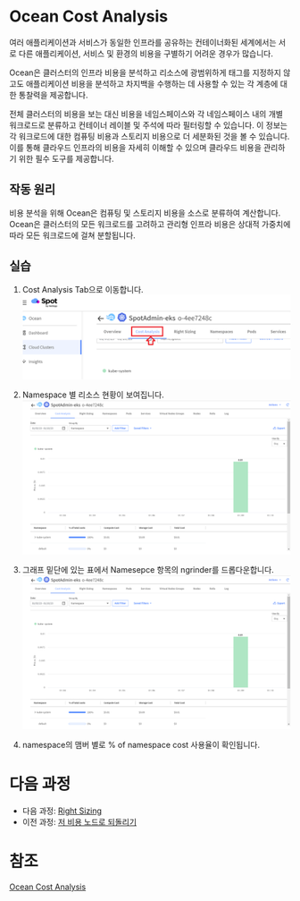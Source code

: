 # Ocean Cost Analysis
여러 애플리케이션과 서비스가 동일한 인프라를 공유하는 컨테이너화된 세계에서는 서로 다른 애플리케이션, 서비스 및 환경의 비용을 구별하기 어려운 경우가 많습니다.

Ocean은 클러스터의 인프라 비용을 분석하고 리소스에 광범위하게 태그를 지정하지 않고도 애플리케이션 비용을 분석하고 차지백을 수행하는 데 사용할 수 있는 각 계층에 대한 통찰력을 제공합니다.

전체 클러스터의 비용을 보는 대신 비용을 네임스페이스와 각 네임스페이스 내의 개별 워크로드로 분류하고 컨테이너 레이블 및 주석에 따라 필터링할 수 있습니다. 이 정보는 각 워크로드에 대한 컴퓨팅 비용과 스토리지 비용으로 더 세분화된 것을 볼 수 있습니다. </br>
이를 통해 클라우드 인프라의 비용을 자세히 이해할 수 있으며 클라우드 비용을 관리하기 위한 필수 도구를 제공합니다.

## 작동 원리
비용 분석을 위해 Ocean은 컴퓨팅 및 스토리지 비용을 소스로 분류하여 계산합니다. Ocean은 클러스터의 모든 워크로드를 고려하고 관리형 인프라 비용은 상대적 가중치에 따라 모든 워크로드에 걸쳐 분할됩니다.

## 실습
1. Cost Analysis Tab으로 이동합니다.</br>
![OceanCA_GUI_guide](./Images/OceanCA_GUI_guide.png)

2. Namespace 별 리소스 현황이 보여집니다.
![OceanCA_GUI_guide2](./Images/OceanCA_GUI_guide2.png)

3. 그래프 밑단에 있는 표에서 Namesepce 항목의 ngrinder를 드롭다운합니다.
![OceanCA_GUI_guide](./Images/OceanCA_GUI_guide2.png)

4. namespace의 맴버 별로 % of namespace cost 사용율이 확인됩니다.

# 다음 과정
- 다음 과정: [Right Sizing](./3-7_RightSizing.md)
- 이전 과정: [저 비용 노드로 되돌리기](./3-5_ReverttoLowerCostNode.md)

# 참조
[Ocean Cost Analysis](https://docs.spot.io/ocean/features/cost-analysis)
